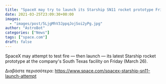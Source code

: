 ```yaml
---
title: "SpaceX may try to launch its Starship SN11 rocket prototype Friday"
date: 2021-03-25T23:09:30+00:00
images:
  - "images/post/5LjgMhV3JppqJojSoi2yPg.jpg"
author: "AstroBot"
categories: ["News"]
tags: ["space.com"]
draft: false
---
```


SpaceX may attempt to test fire — then launch — its latest Starship rocket prototype at the company's South Texas facility on Friday (March 26). 

Διαβάστε περισσότερα: https://www.space.com/spacex-starship-sn11-launch-attempt
